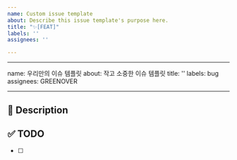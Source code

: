 ```yaml
---
name: Custom issue template
about: Describe this issue template's purpose here.
title: "✨[FEAT]"
labels: ''
assignees: ''

---
```


---
name: 우리만의 이슈 템플릿
about: 작고 소중한 이슈 템플릿
title: ''
labels: bug
assignees: GREENOVER

---

## 🚀 Description

## ✅ TODO
- [ ]
